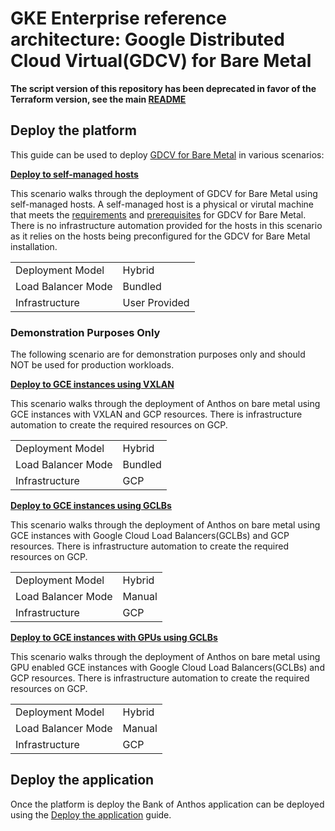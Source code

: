 # GKE Enterprise reference architecture: Google Distributed Cloud Virtual(GDCV) for Bare Metal

**The script version of this repository has been deprecated in favor of the Terraform version, see the main [README](/README.md)**

## Deploy the platform

This guide can be used to deploy [GDCV for Bare Metal](https://cloud.google.com/anthos/clusters/docs/bare-metal/latest/concepts/about-bare-metal) in various scenarios:

**[Deploy to self-managed hosts](/docs/scripts/deploy-to-hosts.md)**

This scenario walks through the deployment of GDCV for Bare Metal using self-managed hosts. A self-managed host is a physical or virutal machine that meets the [requirements](https://cloud.google.com/anthos/clusters/docs/bare-metal/latest/installing/node-machine-prerequisites#resource_requirements_for_all_cluster_types_using_the_default_profile) and [prerequisites](https://cloud.google.com/anthos/clusters/docs/bare-metal/latest/installing/install-prereq) for GDCV for Bare Metal. There is no infrastructure automation provided for the hosts in this scenario as it relies on the hosts being preconfigured for the GDCV for Bare Metal installation.

|                    |               |
| ------------------ | ------------- |
| Deployment Model   | Hybrid        |
| Load Balancer Mode | Bundled       |
| Infrastructure     | User Provided |


### Demonstration Purposes Only

The following scenario are for demonstration purposes only and should NOT be used for production workloads.

**[Deploy to GCE instances using VXLAN](/docs/scripts/deploy-to-gce-instances-vxlan.md)**

This scenario walks through the deployment of Anthos on bare metal using GCE instances with VXLAN and GCP resources. There is infrastructure automation to create the required resources on GCP.

|                    |         |
| ------------------ | ------- |
| Deployment Model   | Hybrid  |
| Load Balancer Mode | Bundled |
| Infrastructure     | GCP     |

**[Deploy to GCE instances using GCLBs](/docs/scripts/deploy-to-gce-instances-lb-proxy.md)**

This scenario walks through the deployment of Anthos on bare metal using GCE instances with Google Cloud Load Balancers(GCLBs) and GCP resources. There is infrastructure automation to create the required resources on GCP.

|                    |        |
| ------------------ | ------ |
| Deployment Model   | Hybrid |
| Load Balancer Mode | Manual |
| Infrastructure     | GCP    |

**[Deploy to GCE instances with GPUs using GCLBs](/docs/scripts/deploy-to-gce-instances-lb-proxy-gpu.md)**

This scenario walks through the deployment of Anthos on bare metal using GPU enabled GCE instances with Google Cloud Load Balancers(GCLBs) and GCP resources. There is infrastructure automation to create the required resources on GCP.

|                    |        |
| ------------------ | ------ |
| Deployment Model   | Hybrid |
| Load Balancer Mode | Manual |
| Infrastructure     | GCP    |

## Deploy the application

Once the platform is deploy the Bank of Anthos application can be deployed using the [Deploy the application](/docs/scripts/deploy-the-application-boa.md) guide.
